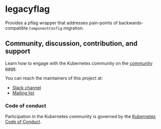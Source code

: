 # legacyflag

Provides a pflag wrapper that addresses pain-points of backwards-compatible `ComponentConfig` migration.

## Community, discussion, contribution, and support

Learn how to engage with the Kubernetes community on the [community page](http://kubernetes.io/community/).

You can reach the maintainers of this project at:

- [Slack channel](https://kubernetes.slack.com/messages/wg-component-standard)
- [Mailing list](https://groups.google.com/forum/#!forum/kubernetes-wg-component-standard)

### Code of conduct

Participation in the Kubernetes community is governed by the [Kubernetes Code of Conduct](code-of-conduct.md).
